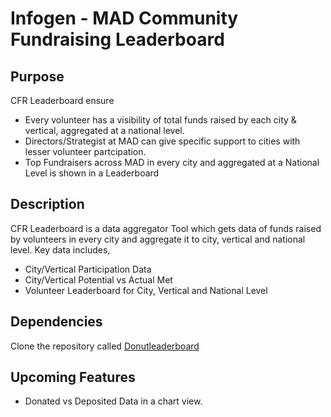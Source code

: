 # Infogen - MAD Community Fundraising Leaderboard

## Purpose

CFR Leaderboard ensure
* Every volunteer has a visibility of total funds raised by each city & vertical, aggregated at a national level.
* Directors/Strategist at MAD can give specific support to cities with lesser volunteer partcipation.
* Top Fundraisers across MAD in every city and aggregated at a National Level is shown in a Leaderboard

## Description
CFR Leaderboard is a data aggregator Tool which gets data of funds raised by volunteers in every city and aggregate it to city, vertical and national level. 
Key data includes,
- City/Vertical Participation Data
- City/Vertical Potential vs Actual Met
- Volunteer Leaderboard for City, Vertical and National Level

## Dependencies
Clone the repository called [Donutleaderboard][]

## Upcoming Features
* Donated vs Deposited Data in a chart view.

[Donutleaderboard]: https://github.com/makeadiff/donutleaderboard
